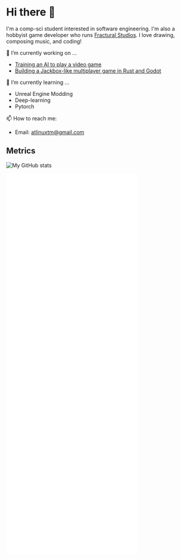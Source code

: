 # Hi there 👋

I'm a comp-sci student interested in software engineering. I'm also a hobbyist game developer who runs [Fractural Studios](https://github.com/Fractural). I love drawing, composing music, and coding!

🔭 I’m currently working on ...
- [Training an AI to play a video game](https://github.com/Atlinx/GGStriver)
- [Building a Jackbox-like multiplayer game in Rust and Godot](https://github.com/rucogs/jam-box)

🌱 I’m currently learning ...
- Unreal Engine Modding
- Deep-learning
- Pytorch

📫 How to reach me:
- Email: atlinuxtm@gmail.com

## Metrics

![My GitHub stats](https://github-readme-stats.vercel.app/api?username=Atlinx&show_icons=true&theme=monokai&count_private=true&include_all_commits=true)

![Metrics](/github-metrics.svg)
